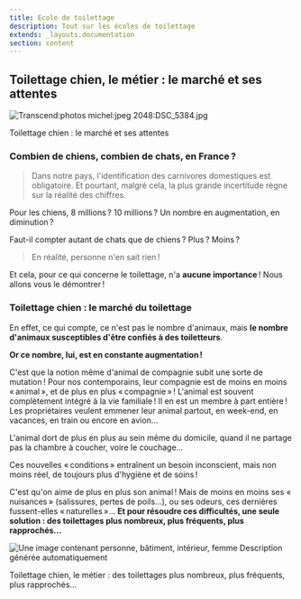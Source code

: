 ```yaml
---
title: Ecole de toilettage
description: Tout sur les écoles de toilettage
extends: _layouts.documentation
section: content
---
```


Toilettage chien, le métier : le marché et ses attentes
-------------------------------------------------------

![Transcend:photos michel:jpeg
2048:DSC\_5384.jpg](../../../assets/img/tmp-img/image5.jpeg)

Toilettage chien : le marché et ses attentes

### Combien de chiens, combien de chats, en France ?

> Dans notre pays, l'identification des carnivores domestiques est
obligatoire. Et pourtant, malgré cela, la plus grande incertitude règne
sur la réalité des chiffres.

Pour les chiens, 8 millions ? 10 millions ? Un nombre en augmentation,
en diminution ?

Faut-il compter autant de chats que de chiens ? Plus ? Moins ?

> En réalité, personne n'en sait rien !

Et cela, pour ce qui concerne le toilettage, n'a **aucune importance** !
Nous allons vous le démontrer !

### Toilettage chien : le marché du toilettage

En effet, ce qui compte, ce n'est pas le nombre d'animaux, mais **le
nombre d'animaux susceptibles d'être confiés à des toiletteurs**.

**Or ce nombre, lui, est en constante augmentation !**

C'est que la notion même d'animal de compagnie subit une sorte de
mutation ! Pour nos contemporains, leur compagnie est de moins en moins
« animal », et de plus en plus « compagnie » ! L'animal est souvent
complètement intégré à la vie familiale ! Il en est un membre à part
entière ! Les propriétaires veulent emmener leur animal partout, en
week-end, en vacances, en train ou encore en avion...

L'animal dort de plus en plus au sein même du domicile, quand il ne
partage pas la chambre à coucher, voire le couchage...

Ces nouvelles « conditions » entraînent un besoin inconscient, mais non
moins réel, de toujours plus d'hygiène et de soins !

C'est qu'on aime de plus en plus son animal ! Mais de moins en moins ses
« nuisances » (salissures, pertes de poils...), ou ses odeurs, ces
dernières fussent-elles « naturelles »... **Et pour résoudre ces
difficultés, une seule solution : des toilettages plus nombreux, plus
fréquents, plus rapprochés...**

![Une image contenant personne, bâtiment, intérieur, femme Description
générée
automatiquement](../../../assets/img/tmp-img/image6.png)

Toilettage chien, le métier : des toilettages plus nombreux, plus
fréquents, plus rapprochés...